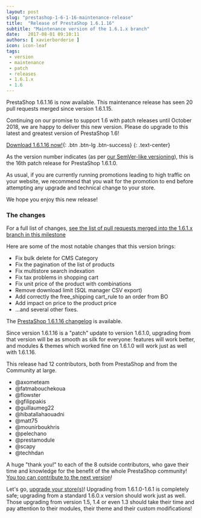 ```yaml
---
layout: post
slug: "prestashop-1-6-1-16-maintenance-release"
title:  "Release of PrestaShop 1.6.1.16"
subtitle: "Maintenance version of the 1.6.1.x branch"
date:   2017-08-01 09:10:11
authors: [ xavierborderie ]
icon: icon-leaf
tags:
 - version
 - maintenance
 - patch
 - releases
 - 1.6.1.x
 - 1.6
---
```


PrestaShop 1.6.1.16 is now available. This maintenance release has seen 20 pull requests merged since version 1.6.1.15.

Continuing on our promise to support 1.6 with patch releases until October 2018, we are happy to deliver this new version. Please do upgrade to this latest and greatest version of PrestaShop 1.6!

[Download 1.6.1.16 now!](https://www.prestashop.com/versions){: .btn .btn-lg .btn-success}
{: .text-center}

As the version number indicates (as per [our SemVer-like versioning](http://build.prestashop.com/news/a-more-semantic-versioning-scheme/)), this is the 16th patch release for PrestaShop 1.6.1.0.

As usual, if you are currently running promotions leading to high traffic on your website, we recommend that you wait for the promotion to end before attempting any upgrade and technical change to your store.

We hope you enjoy this new release!


### The changes

For a full list of changes, [see the list of pull requests merged into the 1.6.1.x branch in this milestone](https://github.com/PrestaShop/PrestaShop/pulls?utf8=%E2%9C%93&q=is%3Apr%20is%3Amerged%20milestone%3A1.6.1.16)

Here are some of the most notable changes that this version brings:

* Fix bulk delete for CMS Category
* Fix the pagination of the list of products 
* Fix multistore search indexation
* Fix tax problems in shopping cart
* Fix unit price of the product with combinations
* Remove download limit (SQL manager CSV export)
* Add correctly the free\_shipping cart\_rule to an order from BO
* Add impact on price to the product price
* ...and several other fixes.


The [PrestaShop 1.6.1.16 changelog](https://www.prestashop.com/en/system/files/ps_releases/changelog_1.6.1.16.txt) is available.

Since version 1.6.1.16 is a "patch" update to version 1.6.1.0, upgrading from that version will be as smooth as silk for everyone: features will work better, and modules & themes which worked fine on 1.6.1.0 will work just as well with 1.6.1.16.

This release had 12 contributors, both from PrestaShop and from the Community at large.

* @axometeam 
* @fatmabouchekoua 
* @flowster
* @gfilippakis 
* @guillaumeg22 
* @hibatallahaouadni 
* @matt75 
* @mounirboukhris 
* @pelechano 
* @prestamodule 
* @scapy 
* @techhdan 

A huge "thank you!" to each of the 8 outside contributors, who gave their time and knowledge for the benefit of the whole PrestaShop community! [You too can contribute to the next version](http://doc.prestashop.com/display/PS16/Contributing+code+to+PrestaShop)!

Let's go, [upgrade your store(s)](http://doc.prestashop.com/display/PS16/Updating+PrestaShop)! Upgrading from 1.6.1.0-1.6.1 is completely safe; upgrading from a standard 1.6.0.x version should work just as well. Those upgrading from version 1.5, 1.4 or even 1.3 should take their time and pay attention to their modules, their theme and their custom modifications!
